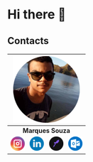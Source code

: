 # Hi there 👋

## Contacts

|   ![](assets/avatar.png)    |
| :-------------------------: |
|      **Marques Souza**      |
| [![](assets/instagram.png)](https://www.instagram.com/my_souz4/) &nbsp; [![](assets/linkedin.png)](https://www.linkedin.com/in/my-souz4) &nbsp; [![](assets/rocketseat.png)](https://app.rocketseat.com.br/me/marques-yuri) &nbsp; [![](assets/outlook.png)](mailto:my-souz4@outlook.com) |
